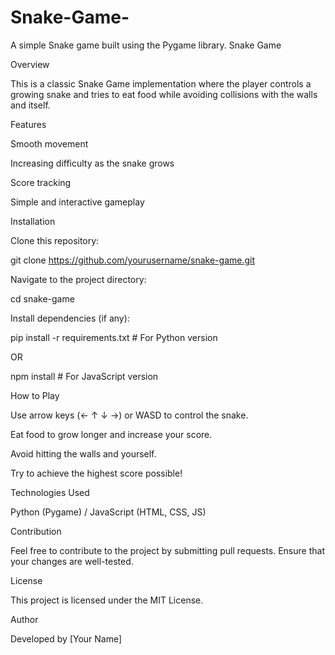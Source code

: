# Snake-Game-
A simple Snake game built using the Pygame library.
Snake Game

Overview

This is a classic Snake Game implementation where the player controls a growing snake and tries to eat food while avoiding collisions with the walls and itself.

Features

Smooth movement

Increasing difficulty as the snake grows

Score tracking

Simple and interactive gameplay

Installation

Clone this repository:

git clone https://github.com/yourusername/snake-game.git

Navigate to the project directory:

cd snake-game

Install dependencies (if any):

pip install -r requirements.txt   # For Python version

OR

npm install   # For JavaScript version

How to Play

Use arrow keys (← ↑ ↓ →) or WASD to control the snake.

Eat food to grow longer and increase your score.

Avoid hitting the walls and yourself.

Try to achieve the highest score possible!

Technologies Used

Python (Pygame) / JavaScript (HTML, CSS, JS)

Contribution

Feel free to contribute to the project by submitting pull requests. Ensure that your changes are well-tested.

License

This project is licensed under the MIT License.

Author

Developed by [Your Name]

